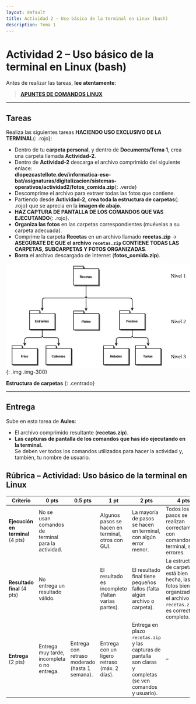 ```yaml
---
layout: default
title: Actividad 2 – Uso básico de la terminal en Linux (bash)
description: Tema 1
---
```


# Actividad 2 – Uso básico de la terminal en Linux (bash)

Antes de realizar las tareas, **lee atentamente**:

> [**APUNTES DE COMANDOS LINUX**](../apuntes_comandos)

---

## Tareas

Realiza las siguientes tareas **HACIENDO USO EXCLUSIVO DE LA TERMINAL**{: .rojo}:

- Dentro de tu **carpeta personal**, y dentro de **Documents/Tema 1**, crea una carpeta llamada **Actividad-2**.
- Dentro de **Actividad-2** descarga el archivo comprimido del siguiente enlace:  
  **dlopezcastellote.dev/informatica-eso-bat/asignaturas/digitalizacion/sistemas-operativos/actividad2/fotos_comida.zip**{: .verde}
- Descomprime el archivo para extraer todas las fotos que contiene.  
- Partiendo desde **Actividad-2**, **crea toda la estructura de carpetas**{: .rojo} que se aprecia en la **imagen de abajo**.
- **HAZ CAPTURA DE PANTALLA DE LOS COMANDOS QUE VAS EJECUTANDO**{: .rojo}.  
- **Organiza las fotos** en las carpetas correspondientes (muévelas a su carpeta adecuada).  
- Comprime la carpeta **Recetas** en un archivo llamado **recetas.zip** →  
  **ASEGÚRATE DE QUE el archivo `recetas.zip` CONTIENE TODAS LAS CARPETAS, SUBCARPETAS Y FOTOS ORGANIZADAS**.  
- **Borra** el archivo descargado de Internet (**fotos_comida.zip**).  

![Árbol de carpetas](./arbol_carpetas.png)
{: .img .img-300}


**Estructura de carpetas**
{: .centrado}

---

## Entrega

Sube en esta tarea de **Aules**:

- El archivo comprimido resultante (**recetas.zip**).  
- **Las capturas de pantalla de los comandos que has ido ejecutando en la terminal.**  
  Se deben ver todos los comandos utilizados para hacer la actividad y, también, tu nombre de usuario.

## Rúbrica – Actividad: Uso básico de la terminal en Linux

| Criterio | 0 pts | 0.5 pts | 1 pt | 2 pts | 4 pts |
|----------|-------|---------|------|-------|-------|
| **Ejecución en terminal** (4 pts) | No se usan comandos de terminal para la actividad. || Algunos pasos se hacen en terminal, otros con GUI. | La mayoría de pasos se hacen en terminal, con algún error menor. | Todos los pasos se realizan correctamente con comandos de terminal, sin errores. |
| **Resultado final** (4 pts) | No entrega un resultado válido. || El resultado es incompleto (faltan varias partes). | El resultado final tiene pequeños fallos (falta algún archivo o carpeta). | La estructura de carpetas está bien hecha, las fotos bien organizadas y el archivo `recetas.zip` es correcto y completo. |
| **Entrega** (2 pts) | Entrega muy tarde, incompleta o no entrega. | Entrega con retraso moderado (hasta 1 semana). | Entrega con un ligero retraso (máx. 2 días). | Entrega en plazo `recetas.zip` y las capturas de pantalla son claras y completas (se ven comandos y usuario). | – |